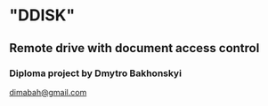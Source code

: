 
<H1>"DDISK"</H1>
<H2>Remote drive with document access control</H2>

<H3>Diploma project by Dmytro Bakhonskyi</H3>

dimabah@gmail.com